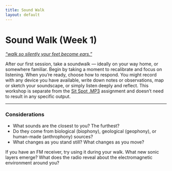 ```yaml
---
title: Sound Walk
layout: default
---
```


# Sound Walk (Week 1)

<em>[“walk so silently your feet become ears.”](https://www.are.na/block/35413619)</em>

After our first session, take a soundwalk — ideally on your way home, or somewhere familiar. Begin by taking a moment to recalibrate and focus on listening. When you’re ready, choose how to respond. You might record with any device you have available, write down notes or observations, map or sketch your soundscape, or simply listen deeply and reflect. This workshop is separate from the [Sit Spot .MP3](https://rr25.daemon.earth/sit-spot.html) assignment and doesn’t need to result in any specific output.

---

### Considerations

- What sounds are the closest to you? The furthest? <br>
- Do they come from biological (biophony), geological (geophony), or human-made (anthrophony) sources? <br>
- What changes as you stand still? What changes as you move? 

If you have an FM receiver, try using it during your walk. What new sonic layers emerge? What does the radio reveal about the electromagnetic environment around you?
